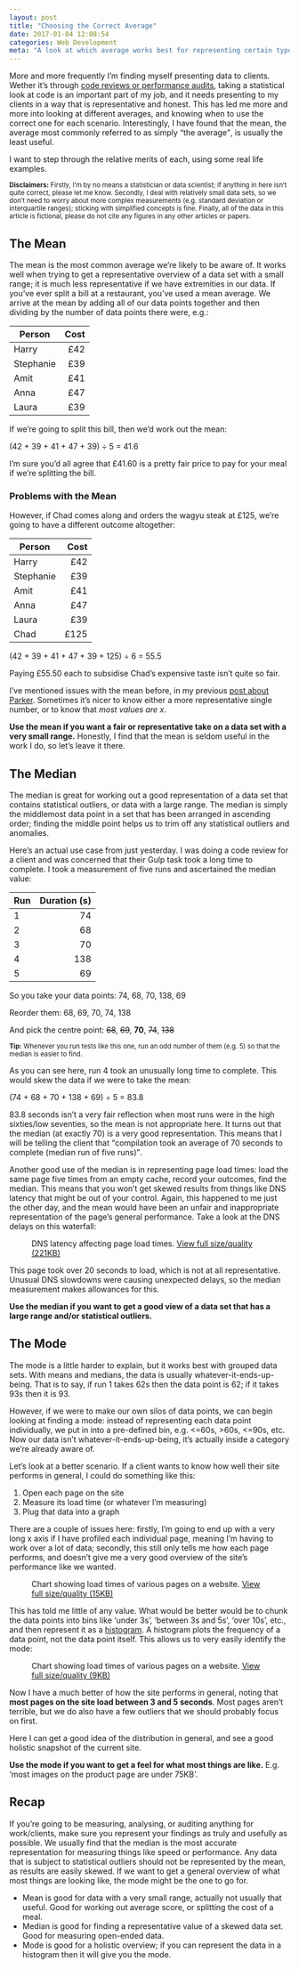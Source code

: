 ```yaml
---
layout: post
title: "Choosing the Correct Average"
date: 2017-01-04 12:08:54
categories: Web Development
meta: "A look at which average works best for representing certain types of data"
---
```


More and more frequently I’m finding myself presenting data to clients. Wether
it’s through [code reviews or performance
audits](/code-reviews/), taking a statistical look at code
is an important part of my job, and it needs presenting to my clients in a way
that is representative and honest. This has led me more and more into looking at
different averages, and knowing when to use the correct one for each scenario.
Interestingly, I have found that the mean, the average most commonly referred to
as simply <q>the average</q>, is usually the least useful.

I want to step through the relative merits of each, using some real life
examples.

<small>**Disclaimers:** Firstly, I’m by no means a statistician or data
scientist; if anything in here isn’t quite correct, please let me know.
Secondly, I deal with relatively small data sets, so we don’t need to worry
about more complex measurements (e.g. standard deviation or interquartile
ranges); sticking with simplified concepts is fine. Finally, all of the data in
this article is fictional, please do not cite any figures in any other articles
or papers.</small>

## The Mean

The mean is the most common average we’re likely to be aware of. It works well
when trying to get a representative overview of a data set with a small range;
it is much less representative if we have extremities in our data. If you’ve
ever split a bill at a restaurant, you’ve used a mean average. We arrive at the
mean by adding all of our data points together and then dividing by the number
of data points there were, e.g.:

| Person    | Cost |
| --------- | ---: |
| Harry     |  £42 |
| Stephanie |  £39 |
| Amit      |  £41 |
| Anna      |  £47 |
| Laura     |  £39 |

If we’re going to split this bill, then we’d work out the mean:

(42 + 39 + 41 + 47 + 39) ÷ 5 = 41.6

I’m sure you’d all agree that £41.60 is a pretty fair price to pay for your meal
if we’re splitting the bill.

### Problems with the Mean

However, if Chad comes along and orders the wagyu steak at £125, we’re going to
have a different outcome altogether:

| Person    | Cost |
| --------- | ---: |
| Harry     |  £42 |
| Stephanie |  £39 |
| Amit      |  £41 |
| Anna      |  £47 |
| Laura     |  £39 |
| Chad      | £125 |

(42 + 39 + 41 + 47 + 39 + 125) ÷ 6 = 55.5

Paying £55.50 each to subsidise Chad’s expensive taste isn’t quite so fair.

I’ve mentioned issues with the mean before, in my previous [post about
Parker](/2016/06/improving-your-css-with-parker/).
Sometimes it’s nicer to know either a more representative single number, or to
know that _most values are <var>x</var>_.

**Use the mean if you want a fair or representative take on a data set with a
very small range.** Honestly, I find that the mean is seldom useful in the work
I do, so let’s leave it there.

## The Median

The median is great for working out a good representation of a data set that
contains statistical outliers, or data with a large range. The median is simply
the middlemost data point in a set that has been arranged in ascending order;
finding the middle point helps us to trim off any statistical outliers and
anomalies.

Here’s an actual use case from just yesterday. I was doing a code review for a
client and was concerned that their Gulp task took a long time to complete. I
took a measurement of five runs and ascertained the median value:

| Run | Duration (s) |
| --- | -----------: |
| 1   |           74 |
| 2   |           68 |
| 3   |           70 |
| 4   |          138 |
| 5   |           69 |

So you take your data points: 74, 68, 70, 138, 69

Reorder them: 68, 69, 70, 74, 138

And pick the centre point: ~~68~~, ~~69~~, **70**, ~~74~~, ~~138~~

<small>**Tip:** Whenever you run tests like this one, run an odd number of them
(e.g. 5) so that the median is easier to find.</small>

As you can see here, run 4 took an unusually long time to complete. This would
skew the data if we were to take the mean:

(74 + 68 + 70 + 138 + 69) ÷ 5 = 83.8

83.8 seconds isn’t a very fair reflection when most runs were in the high
sixties/low seventies, so the mean is not appropriate here. It turns out that
the median (at exactly 70) is a very good representation. This means that I will
be telling the client that <q>compilation took an average of 70 seconds to
complete (median run of five runs)</q>.

Another good use of the median is in representing page load times: load the same
page five times from an empty cache, record your outcomes, find the median. This
means that you won’t get skewed results from things like DNS latency that might
be out of your control. Again, this happened to me just the other day, and the
mean would have been an unfair and inappropriate representation of the page’s
general performance. Take a look at the DNS delays on this waterfall:

<figure>
  <img src="/wp-content/uploads/2017/01/screenshot-dns-latency.png" alt="">
  <figcaption>DNS latency affecting page load times. <a href="/wp-content/uploads/2017/01/screenshot-dns-latency-full.png">View full size/quality (221KB)</a></figcaption>
</figure>

This page took over 20 seconds to load, which is not at all representative.
Unusual DNS slowdowns were causing unexpected delays, so the median measurement
makes allowances for this.

**Use the median if you want to get a good view of a data set that has a large
range and/or statistical outliers.**

## The Mode

The mode is a little harder to explain, but it works best with grouped data
sets. With means and medians, the data is usually whatever-it-ends-up-being.
That is to say, if run 1 takes 62s then the data point is 62; if it takes 93s
then it is 93.

However, if we were to make our own silos of data points, we can begin looking
at finding a mode: instead of representing each data point individually, we put
in into a pre-defined bin, e.g. <=60s, >60s, <=90s, etc. Now our data isn’t
whatever-it-ends-up-being, it’s actually inside a category we’re already aware
of.

Let’s look at a better scenario. If a client wants to know how well their site
performs in general, I could do something like this:

1. Open each page on the site
2. Measure its load time (or whatever I’m measuring)
3. Plug that data into a graph

There are a couple of issues here: firstly, I’m going to end up with a very long
x axis if I have profiled each individual page, meaning I’m having to work over
a lot of data; secondly, this still only tells me how each page performs, and
doesn’t give me a very good overview of the site’s performance like we wanted.

<figure>
  <img src="/wp-content/uploads/2017/01/chart-load-times.png" alt="">
  <figcaption>Chart showing load times of various pages on a website. <a href="/wp-content/uploads/2017/01/chart-load-times.png">View full size/quality (15KB)</a></figcaption>
</figure>

This has told me little of any value. What would be better would be to chunk the
data points into bins like ‘under 3s’, ‘between 3s and 5s’, ‘over 10s’, etc.,
and then represent it as a [histogram](https://en.wikipedia.org/wiki/Histogram).
A histogram plots the frequency of a data point, not the data point itself. This
allows us to very easily identify the mode:

<figure>
  <img src="/wp-content/uploads/2017/01/chart-load-times-histogram.png" alt="">
  <figcaption>Chart showing load times of various pages on a website. <a href="/wp-content/uploads/2017/01/chart-load-times-histogram.png">View full size/quality (9KB)</a></figcaption>
</figure>

Now I have a much better of how the site performs in general, noting that **most
pages on the site load between 3 and 5 seconds**. Most pages aren’t terrible,
but we do also have a few outliers that we should probably focus on first.

Here I can get a good idea of the distribution in general, and see a good
holistic snapshot of the current site.

**Use the mode if you want to get a feel for what most things are like.** E.g.
‘most images on the product page are under 75KB’.

## Recap

If you’re going to be measuring, analysing, or auditing anything for
work/clients, make sure you represent your findings as truly and usefully as
possible. We usually find that the median is the most accurate representation
for measuring things like speed or performance. Any data that is subject to
statistical outliers should not be represented by the mean, as results are
easily skewed. If we want to get a general overview of what most things are
looking like, the mode might be the one to go for.

* Mean is good for data with a very small range, actually not usually that
  useful. Good for working out average score, or splitting the cost of a meal.
* Median is good for finding a representative value of a skewed data set. Good
  for measuring open-ended data.
* Mode is good for a holistic overview; if you can represent the data in a
  histogram then it will give you the mode.
